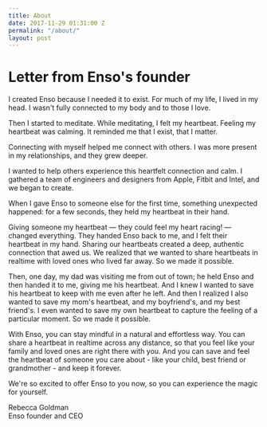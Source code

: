 ```yaml
---
title: About
date: 2017-11-29 01:31:00 Z
permalink: "/about/"
layout: post
---
```


# Letter from Enso's founder

I created Enso because I needed it to exist. For much of my life, I lived in my head. I wasn't fully connected to my body and to those I love.

Then I started to meditate. While meditating, I felt my heartbeat. Feeling my heartbeat was calming. It reminded me that I exist, that I matter.

Connecting with myself helped me connect with others. I was more present in my relationships, and they grew deeper.

I wanted to help others experience this heartfelt connection and calm. I gathered a team of engineers and designers from Apple, Fitbit and Intel, and we began to create.

When I gave Enso to someone else for the first time, something unexpected happened: for a few seconds, they held my heartbeat in their hand.

Giving someone my heartbeat — they could feel my heart racing! — changed everything. They handed Enso back to me, and I felt their heartbeat in my hand. Sharing our heartbeats created a deep, authentic connection that awed us. We realized that we wanted to share heartbeats in realtime with loved ones who lived far away. So we made it possible.

Then, one day, my dad was visiting me from out of town; he held Enso and then handed it to me, giving me his heartbeat. And I knew I wanted to save his heartbeat to keep with me even after he left. And then I realized I also wanted to save my mom's heartbeat, and my boyfriend's, and my best friend's. I even wanted to save my own heartbeat to capture the feeling of a particular moment. So we made it possible.

With Enso, you can stay mindful in a natural and effortless way. You can share a heartbeat in realtime across any distance, so that you feel like your family and loved ones are right there with you. And you can save and feel the heartbeat of someone you care about - like your child, best friend or grandmother - and keep it forever.

We're so excited to offer Enso to you now, so you can experience the magic for yourself.

Rebecca Goldman<br>Enso founder and CEO

